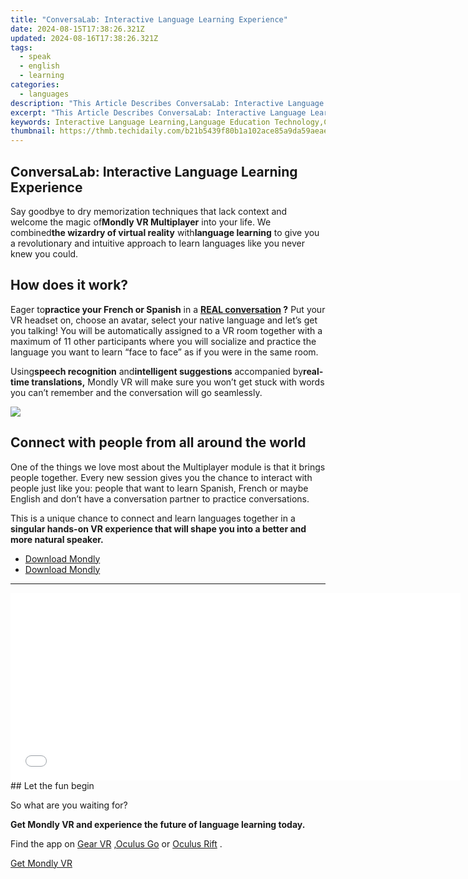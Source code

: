 ```yaml
---
title: "ConversaLab: Interactive Language Learning Experience"
date: 2024-08-15T17:38:26.321Z
updated: 2024-08-16T17:38:26.321Z
tags:
  - speak
  - english
  - learning
categories:
  - languages
description: "This Article Describes ConversaLab: Interactive Language Learning Experience"
excerpt: "This Article Describes ConversaLab: Interactive Language Learning Experience"
keywords: Interactive Language Learning,Language Education Technology,Conversational Language Practice,Language Learning App,Online Language Tutoring Service,Adaptive Learning Software for Languages,Communicative Language Skills Development
thumbnail: https://thmb.techidaily.com/b21b5439f80b1a102ace85a9da59aeae7943c3afff9ae70d9fb6a7745b13a600.jpg
---
```


## ConversaLab: Interactive Language Learning Experience

 Say goodbye to dry memorization techniques that lack context and welcome the magic of**Mondly VR Multiplayer** into your life. We combined**the wizardry of virtual reality** with**language learning** to give you a revolutionary and intuitive approach to learn languages like you never knew you could.

## How does it work?

 Eager to**practice your French or Spanish** in a **[REAL‌ conversation](https://shop.mondly.com/affiliate.php?ACCOUNT=ATISTUDI&AFFILIATE=108875&PATH=https://www.mondly.com?AFFILIATE=108875) ?** Put your VR headset on, choose an avatar, select your native language and let’s get you talking! You will be automatically assigned to a VR room together with a maximum of 11 other participants where you will socialize and practice the language you want to learn “face to face” as if you were in the same room.

 Using**speech recognition** and**intelligent suggestions** accompanied by**real-time translations,** Mondly VR will make sure you won’t get stuck with words you can’t remember and the conversation will go seamlessly.

<!-- affiliate ads begin -->
<a href="https://estore.winxdvd.com/order/checkout.php?PRODS=4612444&QTY=1&AFFILIATE=108875&CART=1"><img src="https://www.winxdvd.com/affiliate/new-banner/pt-728x90.jpg" border="0"></a>
<!-- affiliate ads end -->
## Connect with people from all around the world

 One of the things we love most about the Multiplayer module is that it brings people together. Every new session gives you the chance to interact with people just like you: people that want to learn Spanish, French or maybe English and don’t have a conversation partner to practice conversations.

 This is a unique chance to connect and learn languages together in a **singular hands-on VR experience that will shape you into a better and more natural speaker.**

* [Download Mondly](https://www.facebook.com/sharer/sharer.php?u=https%3A%2F%2Fwww.mondly.com%2Fblog%2Ftake-a-glimpse-into-the-future-with-mondly-vr-multiplayer%2F&t=Learn+Languages+in+Virtual+Reality+with+Mondly+VR+Multiplayer "Share on Facebook")
* [Download Mondly](https://shop.mondly.com/affiliate.php?ACCOUNT=ATISTUDI&AFFILIATE=108875&PATH=https://www.mondly.com?AFFILIATE=108875)

---

<!-- affiliate ads begin -->
<iframe id="iframe_672" src="//a.impactradius-go.com/gen-ad-code/5597632/1959812/17834/" width="720" height="300" scrolling="no" frameborder="0" marginheight="0" marginwidth="0"></iframe>
<!-- affiliate ads end -->
## Let the fun begin

So what are you waiting for?

 **Get Mondly VR and experience the future of language learning today.**

 Find the app on [Gear VR](https://www.oculus.com/experiences/gear-vr/1272636489423125) ,[Oculus Go](https://www.oculus.com/experiences/go/1272636489423125) or [Oculus Rift](https://www.oculus.com/experiences/rift/2192753377451572/) .

[Get Mondly VR](https://www.oculus.com/experiences/gear-vr/1272636489423125 "Get Mondly VR")

<ins class="adsbygoogle"
     style="display:block"
     data-ad-format="autorelaxed"
     data-ad-client="ca-pub-7571918770474297"
     data-ad-slot="1223367746"></ins>



<ins class="adsbygoogle"
     style="display:block"
     data-ad-client="ca-pub-7571918770474297"
     data-ad-slot="8358498916"
     data-ad-format="auto"
     data-full-width-responsive="true"></ins>






